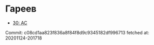 # Гареев
- [30: AC](30.md)

Commit: c08cd1aa823f836a8f84f8d9c9345182df996713
 fetched at: 20201124-201718
